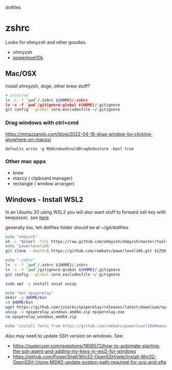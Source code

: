 dotfiles

# zshrc

Looks for ohmyzsh and other goodies.
* ohmyzsh
* [powerlevel10k](https://github.com/romkatv/powerlevel10k#getting-started)

## Mac/OSX

install ohmyzsh, doge, other brew stuff?

```sh
# untested
ln -s -f `pwd`/.zshrc ${HOME)/.zshrc 
ln -s -f `pwd`/gitignore-global ${HOME}/.gitignore 
git config --global core.excludesfile ~/.gitignore
```

### Drag windows with ctrl+cmd

https://mmazzarolo.com/blog/2022-04-16-drag-window-by-clicking-anywhere-on-macos/

`defaults write -g NSWindowShouldDragOnGesture -bool true`


### Other mac apps

* brew
* maccy ( clipboard manager)
* rectangle ( window arranger)

## Windows - Install WSL2

In an Ubuntu 20 using WSL2  you will also want stuff to forward ssh key with keepassxc. see [here](https://code.mendhak.com/wsl2-keepassxc-ssh/)

generally too, teh dotfiles folder should be at ~/git/dotfiles


```sh 
echo "ohmyzsh"
sh -c "$(curl -fsSL https://raw.github.com/ohmyzsh/ohmyzsh/master/tools/install.sh)"
echo "powerlevel10k"
git clone --depth=1 https://github.com/romkatv/powerlevel10k.git ${ZSH_CUSTOM:-$HOME/.oh-my-zsh/custom}/themes/powerlevel10k

echo ".zshrc"
ln -s -f `pwd`/.zshrc ${HOME}/.zshrc 
ln -s -f `pwd`/gitignore-global ${HOME}/.gitignore 
git config --global core.excludesfile ~/.gitignore

sudo apt -y install socat unzip

echo "Get npiperelay"
mkdir -p $HOME/bin
cd $HOME/bin
wget https://github.com/jstarks/npiperelay/releases/latest/download/npiperelay_windows_amd64.zip
unzip -o npiperelay_windows_amd64.zip npiperelay.exe
rm npiperelay_windows_amd64.zip

echo "install fonts from https://github.com/romkatv/powerlevel10k#manual-font-installation"
```


Also may need to update SSH version on windows. See:

* https://superuser.com/questions/1808572/how-to-automate-starting-the-ssh-agent-and-adding-my-keys-in-wsl2-for-windows
* https://github.com/PowerShell/Win32-OpenSSH/wiki/Install-Win32-OpenSSH-Using-MSI#2-update-system-path-required-for-scp-and-sftp
